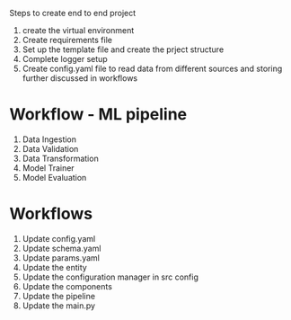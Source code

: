 Steps to create end to end project 

1. create the virtual environment
2. Create requirements file
3. Set up the template file and create the prject structure
4. Complete logger setup
5. Create config.yaml file to read data from different sources and storing further discussed in workflows


# Workflow - ML pipeline 

1. Data Ingestion
2. Data Validation
3. Data Transformation
4. Model Trainer
5. Model Evaluation

# Workflows
1. Update config.yaml
2. Update schema.yaml
3. Update params.yaml
4. Update the entity
5. Update the configuration manager in src config
6. Update the components
7. Update the pipeline
8. Update the main.py